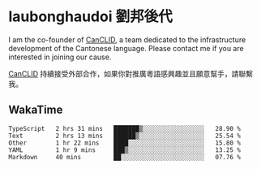 # laubonghaudoi 劉邦後代

I am the co-founder of [CanCLID](https://github.com/CanCLID), a team dedicated to the infrastructure development of the Cantonese language. Please contact me if you are interested in joining our cause.

[CanCLID](https://github.com/CanCLID) 持續接受外部合作，如果你對推廣粵語感興趣並且願意幫手，請聯繫我。


## WakaTime

<!--START_SECTION:waka-->
```text
TypeScript   2 hrs 31 mins   ███████▒░░░░░░░░░░░░░░░░░   28.90 % 
Text         2 hrs 13 mins   ██████▒░░░░░░░░░░░░░░░░░░   25.54 % 
Other        1 hr 22 mins    ████░░░░░░░░░░░░░░░░░░░░░   15.80 % 
YAML         1 hr 9 mins     ███▒░░░░░░░░░░░░░░░░░░░░░   13.25 % 
Markdown     40 mins         ██░░░░░░░░░░░░░░░░░░░░░░░   07.76 % 
```
<!--END_SECTION:waka-->
